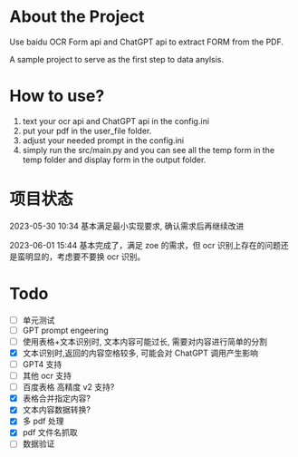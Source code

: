 # About the Project

Use baidu OCR Form api and ChatGPT api to extract FORM from the PDF.

A sample project to serve as the first step to data anylsis.

# How to use?

1. text your ocr api and ChatGPT api in the config.ini
2. put your pdf in the user_file folder.
3. adjust your needed prompt in the config.ini
4. simply run the src/main.py and you can see all the temp form in the temp folder and display form in the output folder.

# 项目状态

2023-05-30 10:34 基本满足最小实现要求, 确认需求后再继续改进

2023-06-01 15:44 基本完成了，满足 zoe 的需求，但 ocr 识别上存在的问题还是蛮明显的，考虑要不要换 ocr 识别。

# Todo

- [ ] 单元测试
- [ ] GPT prompt engeering
- [ ] 使用表格+文本识别时, 文本内容可能过长, 需要对内容进行简单的分割
- [x] 文本识别时,返回的内容空格较多, 可能会对 ChatGPT 调用产生影响
- [ ] GPT4 支持
- [ ] 其他 ocr 支持
- [ ] 百度表格 高精度 v2 支持?
- [x] 表格合并指定内容?
- [x] 文本内容数据转换?
- [x] 多 pdf 处理
- [x] pdf 文件名抓取
- [ ] 数据验证
